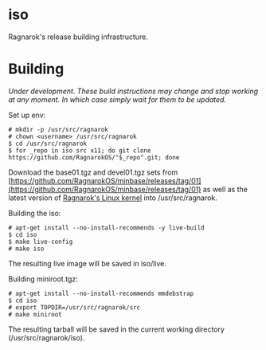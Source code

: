 iso
===

Ragnarok's release building infrastructure.


Building
========

*Under development. These build instructions may change and stop working
at any moment. In which case simply wait for them to be updated.*

Set up env:

    # mkdir -p /usr/src/ragnarok
    # chown <username> /usr/src/ragnarok
    $ cd /usr/src/ragnarok
    $ for _repo in iso src x11; do git clone https://github.com/RagnarokOS/"$_repo".git; done

Download the base01.tgz and devel01.tgz sets from [https://github.com/RagnarokOS/minbase/releases/tag/01](https://github.com/RagnarokOS/minbase/releases/tag/01)
as well as the latest version of [Ragnarok's Linux kernel](https://github.com/RagnarokOS/kernel-build/releases)
into /usr/src/ragnarok.

Building the iso:

    # apt-get install --no-install-recommends -y live-build
    $ cd iso
    $ make live-config
    # make iso

The resulting live image will be saved in iso/live.

Building miniroot.tgz:

    # apt-get install --no-install-recommends mmdebstrap
    $ cd iso
    # export TOPDIR=/usr/src/ragnarok/src
    # make miniroot

The resulting tarball will be saved in the current working directory (/usr/src/ragnarok/iso).
